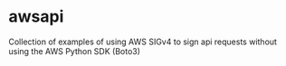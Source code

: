 # awsapi
Collection of examples of using AWS SIGv4 to sign api requests without using the AWS Python SDK (Boto3)
